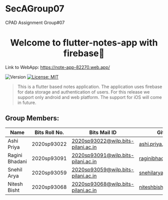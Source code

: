 # SecAGroup07
CPAD Assignment Group#07

<h1 align="center">Welcome to flutter-notes-app with firebase👋</h1>

Link to WebApp: https://note-app-82270.web.app/

<p>
  <img alt="Version" src="https://img.shields.io/badge/version-v1.0.8-blue.svg?cacheSeconds=2592000" />
  <a href="#" target="_blank">
    <img alt="License: MIT" src="https://img.shields.io/badge/License-MIT-yellow.svg" />
  </a>
</p>

> This is a flutter based notes application. The application uses firebase for data storage and authentication of users. For this release we support only android and web platform. The support for iOS will come in future.
	  
## Group Members:
| Name           | Bits Roll No.     | Bits Mail ID                             | GitHub Mail ID |
| -------------- | ----------------- | ---------------------------------------- | -------------- |
|Ashi Priya	     |  2020sp93022      |   2020sp93022@wilp.bits-pilani.ac.in     |   ashi.priya.dps@gmail.com |
|Ragini Bhadani  |   2020sp93091     |     2020sp93091@wilp.bits-pilani.ac.in   |     raginibhadani456@gmail.com |
|Snehil Arya     |   2020sp93059     |     2020sp93059@wilp.bits-pilani.ac.in   |     snehilarya1@gmail.com |
|Nitesh Bisht	   |  2020sp93068      |    2020sp93068@wilp.bits-pilani.ac.in    |    niteshbisht26@gmail.com |
